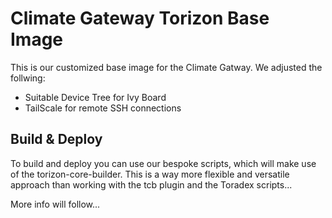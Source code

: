 # Climate Gateway Torizon Base Image

This is our customized base image for the Climate Gatway.
We adjusted the follwing:

- Suitable Device Tree for Ivy Board
- TailScale for remote SSH connections

## Build & Deploy

To build and deploy you can use our bespoke scripts, which will make use of the torizon-core-builder.
This is a way more flexible and versatile approach than working with the tcb plugin and the Toradex scripts...

More info will follow...
